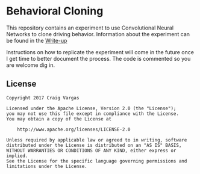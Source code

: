 # Behavioral Cloning

This repository contains an experiment to use Convolutional Neural Networks to clone driving behavior.  Information about the experiment can be found in the [Write-up](./writeup.md)

Instructions on how to replicate the experiment will come in the future once I get time to better document the process.  The code is commented so you are welcome dig in.

## License

    Copyright 2017 Craig Vargas

    Licensed under the Apache License, Version 2.0 (the "License");
    you may not use this file except in compliance with the License.
    You may obtain a copy of the License at

        http://www.apache.org/licenses/LICENSE-2.0

    Unless required by applicable law or agreed to in writing, software
    distributed under the License is distributed on an "AS IS" BASIS,
    WITHOUT WARRANTIES OR CONDITIONS OF ANY KIND, either express or implied.
    See the License for the specific language governing permissions and
    limitations under the License.
